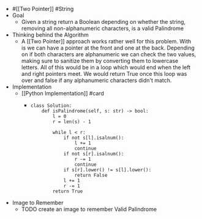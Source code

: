 - #[[Two Pointer]] #String
- Goal
	- Given a string return a Boolean depending on whether the string, removing all non-alphanumeric characters, is a valid Palindrome
- Thinking behind the Algorithm
	- A [[Two Pointer]] approach works rather well for this problem. With is we can have a pointer at the front and one at the back. Depending on if both characters are alphanumeric we can check the two values, making sure to sanitize them by converting them to lowercase letters. All of this would be in a loop which would end when the left and right pointers meet. We would return True once this loop was over and false if any alphanumeric characters didn't match.
- Implementation
	- [[Python Implementation]] #card
		- ```
		  class Solution:
		      def isPalindrome(self, s: str) -> bool:
		          l = 0
		          r = len(s) - 1
		  
		          while l < r:
		              if not s[l].isalnum():
		                  l += 1
		                  continue
		              if not s[r].isalnum():
		                  r -= 1
		                  continue
		              if s[r].lower() != s[l].lower():
		                  return False
		              l += 1
		              r -= 1
		          return True
		  ```
- Image to Remember
	- TODO create an image to remember Valid Palindrome